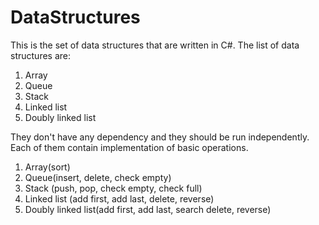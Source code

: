 # DataStructures
This is the set of data structures that are written in C#. The list of data structures are: <br>
1. Array
2. Queue
3. Stack
4. Linked list
5. Doubly linked list

They don't have any dependency and they should be run independently. Each of them contain implementation of basic operations. <br>
1. Array(sort)
2. Queue(insert, delete, check empty)
3. Stack (push, pop, check empty, check full)
4. Linked list (add first, add last, delete, reverse)
5. Doubly linked list(add first, add last, search delete, reverse)
